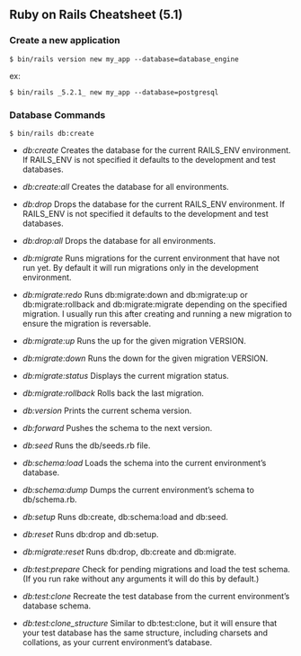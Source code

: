 ## Ruby on Rails Cheatsheet (5.1)
### Create a new application
```
$ bin/rails version new my_app --database=database_engine
```
ex:

```
$ bin/rails _5.2.1_ new my_app --database=postgresql
```
### Database Commands

`$ bin/rails db:create`

- *db:create* Creates the database for the current RAILS_ENV environment. If RAILS_ENV is not specified it defaults to the development and test databases.

- *db:create:all* Creates the database for all environments.

- *db:drop* Drops the database for the current RAILS_ENV environment. If RAILS_ENV is not specified it defaults to the development and test databases.

- *db:drop:all* Drops the database for all environments.

- *db:migrate* Runs migrations for the current environment that have not run yet. By default it will run migrations only in the development environment.

- *db:migrate:redo* Runs db:migrate:down and db:migrate:up or db:migrate:rollback and db:migrate:migrate depending on the specified migration. I usually run this after creating and running a new migration to ensure the migration is reversable.

- *db:migrate:up* Runs the up for the given migration VERSION.

- *db:migrate:down* Runs the down for the given migration VERSION.

- *db:migrate:status* Displays the current migration status.

- *db:migrate:rollback* Rolls back the last migration.

- *db:version* Prints the current schema version.

- *db:forward* Pushes the schema to the next version.

- *db:seed* Runs the db/seeds.rb file.

- *db:schema:load* Loads the schema into the current environment’s database.

- *db:schema:dump* Dumps the current environment’s schema to db/schema.rb.

- *db:setup* Runs db:create, db:schema:load and db:seed.

- *db:reset* Runs db:drop and db:setup.

- *db:migrate:reset* Runs db:drop, db:create and db:migrate.

- *db:test:prepare* Check for pending migrations and load the test schema. (If you run rake without any arguments it will do this by default.)

- *db:test:clone* Recreate the test database from the current environment’s database schema.

- *db:test:clone_structure* Similar to db:test:clone, but it will ensure that your test database has the same structure, including charsets and collations, as your current environment’s database.
